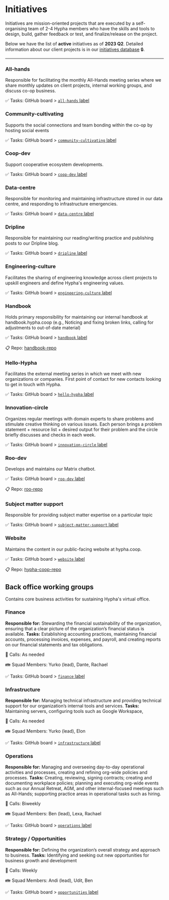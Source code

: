 # Initiatives


Initiatives are mission-oriented projects that are executed by a self-organising team of 2-4 Hypha members who have the skills and tools to design, build, gather feedback or test, and finalize/release on the project. 

Below we have the list of **active** initiatives as of **2023 Q2**. Detailed information about our client projects is in our [initiatives database][members] 🔒. 

--- 

### All-hands 
Responsible for facilitating the monthly All-Hands meeting series where we share monthly updates on client projects, internal working groups, and discuss co-op business.

✅ Tasks: GitHub board > [`all-hands` label][l-all-hands]   

### Community-cultivating
Supports the social connections and team bonding within the co-op by hosting social events

✅ Tasks: GitHub board > [`community-cultivating` label][l-community-cultivating]   

### Coop-dev
Support cooperative ecosystem developments.

✅ Tasks: GitHub board > [`coop-dev` label][l-coop-dev]   

### Data-centre
Responsible for monitoring and maintaining infrastructure stored in our data centre, and responding to infrastructure emergencies.

✅ Tasks: GitHub board > [`data-centre` label][l-data-centre]   

### Dripline
Responsible for maintaining our reading/writing practice and publishing posts to our Dripline blog.

✅ Tasks: GitHub board > [`dripline` label][l-dripline]   

### Engineering-culture
Facilitates the sharing of engineering knowledge across client projects to upskill engineers and define Hypha's engineering values.

✅ Tasks: GitHub board > [`engineering-culture` label][l-engineering-culture]   

### Handbook
Holds primary responsibility for maintaining our internal handbook at handbook.hypha.coop (e.g., Noticing and fixing broken links, calling for adjustments to out-of-date material)

✅ Tasks: GitHub board > [`handbook` label][l-handbook]

📋 Repo: [handbook-repo]

### Hello-Hypha
Facilitates the external meeting series in which we meet with new organizations or companies. First point of contact for new contacts looking to get in touch with Hypha. 

✅ Tasks: GitHub board > [`hello-hypha` label][l-hello-hypha]

### Innovation-circle
Organizes regular meetings with domain experts to share problems and stimulate creative thinking on various issues. Each person brings a problem statement + resource list + desired output for their problem and the circle briefly discusses and checks in each week.

✅ Tasks: GitHub board > [`innovation-circle` label][l-innovation-circle]

### Roo-dev
Develops and maintains our Matrix chatbot.

✅ Tasks: GitHub board > [`roo-dev` label][l-roo-dev]

📋 Repo: [roo-repo]

### Subject matter support
Responsible for providing subject matter expertise on a particular topic 

✅ Tasks: GitHub board > [`subject-matter-support` label][l-subject-matter-support]

### Website
Maintains the content in our public-facing website at hypha.coop. 

✅ Tasks: GitHub board > [`website` label][l-website]

📋 Repo: [hypha-coop-repo]

## Back office working groups

Contains core business activities for sustaining Hypha's virtual office. 

### Finance
**Responsible for:** Stewarding the financial sustainability of the organization, ensuring that a clear picture of the organization’s financial status is available.
**Tasks:** Establishing accounting practices, maintaining financial accounts, processing invoices, expenses, and payroll, and creating reports on our financial statements and tax obligations.

📅 Calls: As needed  

👪 Squad Members: Yurko (lead), Dante, Rachael

✅ Tasks: GitHub board > [`finance` label][l-fin]   

### Infrastructure
**Responsible for:** Managing technical infrastructure and providing technical support for our organization’s internal tools and services. 
**Tasks:** Maintaining servers, configuring tools such as Google Workspace, 

📅 Calls: As needed 

👪 Squad Members: Yurko (lead), Elon

✅ Tasks: GitHub board > [`infrastructure` label][l-inf]   

### Operations
**Responsible for:** Managing and overseeing day-to-day operational activities and processes, creating and refining org-wide policies and processes.
**Tasks:** Creating, reviewing, signing contracts; creating and documenting workplace policies; planning and executing org-wide events such as our Annual Retreat, AGM, and other internal-focused meetings such as All-Hands; supporting practice areas in operational tasks such as hiring.

📅 Calls: Biweekly

👪 Squad Members: Ben (lead), Lexa, Rachael

✅ Tasks: GitHub board > [`operations` label][l-ops]   

### Strategy / Opportunities
**Responsible for:** Defining the organization’s overall strategy and approach to business.
**Tasks:** Identifying and seeking out new opportunities for business growth and development

📅 Calls: Weekly

👪 Squad Members: Andi (lead), Udit, Ben

✅ Tasks: GitHub board > [`opportunities` label][l-opp]   


<!-- Links: Important -->
[handbook-repo]: https://github.com/hyphacoop/handbook
[hypha-coop-repo]: https://github.com/hyphacoop/hypha.coop
[roo-repo]: https://github.com/hyphacoop/matrix-roobot

[calendar]: https://link.hypha.coop/calendar
[projects]: https://link.hypha.coop/projects
[hours]: https://link.hypha.coop/hours
[members]: https://link.hypha.coop/initiatives

<!-- Links: Labels -->
[l-all-hands]: https://github.com/orgs/hyphacoop/projects/10/views/1?filterQuery=label:"all-hands"
[l-community-cultivating]: https://github.com/orgs/hyphacoop/projects/10/views/1?filterQuery=label:"community-cultivating"
[l-coop-dev]: https://github.com/orgs/hyphacoop/projects/10/views/1?filterQuery=label:"coop-dev"   
[l-data-centre]: https://github.com/orgs/hyphacoop/projects/10/views/1?filterQuery=label:"data-centre"   
[l-dripline]: https://github.com/orgs/hyphacoop/projects/10/views/1?filterQuery=label:"dripline"   
[l-engineering-culture]: https://github.com/orgs/hyphacoop/projects/10/views/1?filterQuery=label:"engineering-culture"   
[l-handbook]: https://github.com/orgs/hyphacoop/projects/10/views/1?filterQuery=label:"handbook"
[l-hello-hypha]: https://github.com/orgs/hyphacoop/projects/10/views/1?filterQuery=label:"hello-hypha"
[l-innovation-circle]: https://github.com/orgs/hyphacoop/projects/10/views/1?filterQuery=label:"innovation-circle"
[l-roo-dev]: https://github.com/orgs/hyphacoop/projects/10/views/1?filterQuery=label:"roo-dev"
[l-subject-matter-support]: https://github.com/orgs/hyphacoop/projects/10/views/1?filterQuery=label:"subject-matter-support"
[l-website]: https://github.com/orgs/hyphacoop/projects/10/views/1?filterQuery=label:"website"

[l-fin]: https://github.com/orgs/hyphacoop/projects/10/views/1?filterQuery=label:"finance"
[l-opp]: https://github.com/orgs/hyphacoop/projects/10/views/1?filterQuery=label:"opportunities"
[l-inf]: https://github.com/orgs/hyphacoop/projects/10/views/1?filterQuery=label:"infrastructure"
[l-ops]: https://github.com/orgs/hyphacoop/projects/10/views/1?filterQuery=label:"operations"

[t-opp]: https://github.com/orgs/hyphacoop/teams/opportunities/members
[t-fin]: https://github.com/orgs/hyphacoop/teams/finance/members
[t-gov]: https://github.com/orgs/hyphacoop/teams/governance/members 
[t-ops]: https://github.com/orgs/hyphacoop/teams/operations/members
[t-inf]: https://github.com/orgs/hyphacoop/teams/infrastructure/members

